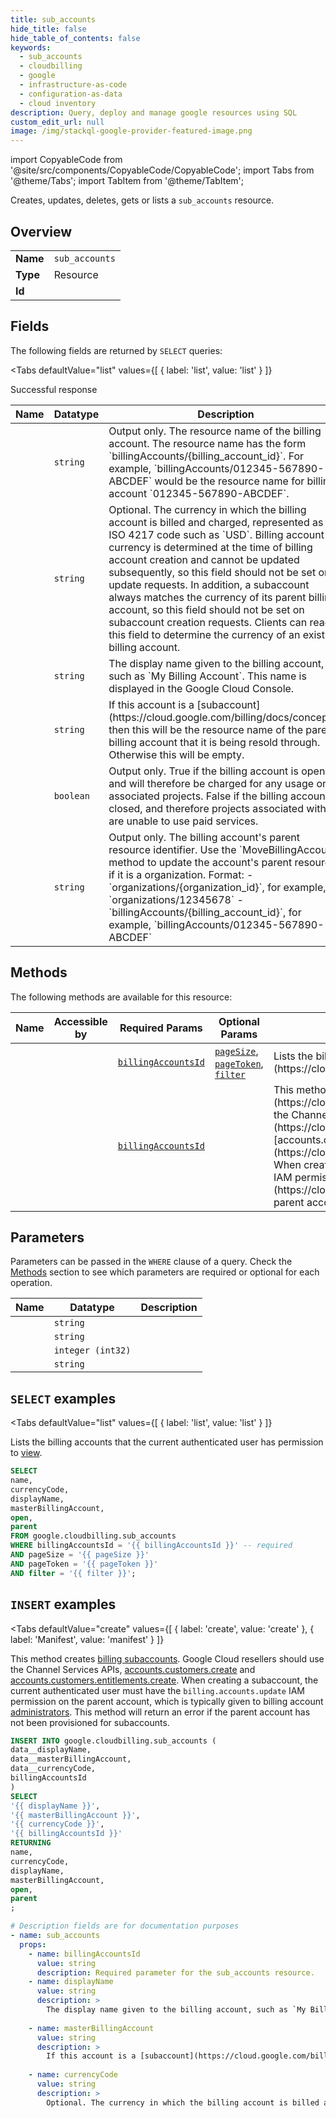 ```yaml
--- 
title: sub_accounts
hide_title: false
hide_table_of_contents: false
keywords:
  - sub_accounts
  - cloudbilling
  - google
  - infrastructure-as-code
  - configuration-as-data
  - cloud inventory
description: Query, deploy and manage google resources using SQL
custom_edit_url: null
image: /img/stackql-google-provider-featured-image.png
---
```


import CopyableCode from '@site/src/components/CopyableCode/CopyableCode';
import Tabs from '@theme/Tabs';
import TabItem from '@theme/TabItem';

Creates, updates, deletes, gets or lists a <code>sub_accounts</code> resource.

## Overview
<table><tbody>
<tr><td><b>Name</b></td><td><code>sub_accounts</code></td></tr>
<tr><td><b>Type</b></td><td>Resource</td></tr>
<tr><td><b>Id</b></td><td><CopyableCode code="google.cloudbilling.sub_accounts" /></td></tr>
</tbody></table>

## Fields

The following fields are returned by `SELECT` queries:

<Tabs
    defaultValue="list"
    values={[
        { label: 'list', value: 'list' }
    ]}
>
<TabItem value="list">

Successful response

<table>
<thead>
    <tr>
    <th>Name</th>
    <th>Datatype</th>
    <th>Description</th>
    </tr>
</thead>
<tbody>
<tr>
    <td><CopyableCode code="name" /></td>
    <td><code>string</code></td>
    <td>Output only. The resource name of the billing account. The resource name has the form `billingAccounts/&#123;billing_account_id&#125;`. For example, `billingAccounts/012345-567890-ABCDEF` would be the resource name for billing account `012345-567890-ABCDEF`.</td>
</tr>
<tr>
    <td><CopyableCode code="currencyCode" /></td>
    <td><code>string</code></td>
    <td>Optional. The currency in which the billing account is billed and charged, represented as an ISO 4217 code such as `USD`. Billing account currency is determined at the time of billing account creation and cannot be updated subsequently, so this field should not be set on update requests. In addition, a subaccount always matches the currency of its parent billing account, so this field should not be set on subaccount creation requests. Clients can read this field to determine the currency of an existing billing account.</td>
</tr>
<tr>
    <td><CopyableCode code="displayName" /></td>
    <td><code>string</code></td>
    <td>The display name given to the billing account, such as `My Billing Account`. This name is displayed in the Google Cloud Console.</td>
</tr>
<tr>
    <td><CopyableCode code="masterBillingAccount" /></td>
    <td><code>string</code></td>
    <td>If this account is a [subaccount](https://cloud.google.com/billing/docs/concepts), then this will be the resource name of the parent billing account that it is being resold through. Otherwise this will be empty.</td>
</tr>
<tr>
    <td><CopyableCode code="open" /></td>
    <td><code>boolean</code></td>
    <td>Output only. True if the billing account is open, and will therefore be charged for any usage on associated projects. False if the billing account is closed, and therefore projects associated with it are unable to use paid services.</td>
</tr>
<tr>
    <td><CopyableCode code="parent" /></td>
    <td><code>string</code></td>
    <td>Output only. The billing account's parent resource identifier. Use the `MoveBillingAccount` method to update the account's parent resource if it is a organization. Format: - `organizations/&#123;organization_id&#125;`, for example, `organizations/12345678` - `billingAccounts/&#123;billing_account_id&#125;`, for example, `billingAccounts/012345-567890-ABCDEF`</td>
</tr>
</tbody>
</table>
</TabItem>
</Tabs>

## Methods

The following methods are available for this resource:

<table>
<thead>
    <tr>
    <th>Name</th>
    <th>Accessible by</th>
    <th>Required Params</th>
    <th>Optional Params</th>
    <th>Description</th>
    </tr>
</thead>
<tbody>
<tr>
    <td><a href="#list"><CopyableCode code="list" /></a></td>
    <td><CopyableCode code="select" /></td>
    <td><a href="#parameter-billingAccountsId"><code>billingAccountsId</code></a></td>
    <td><a href="#parameter-pageSize"><code>pageSize</code></a>, <a href="#parameter-pageToken"><code>pageToken</code></a>, <a href="#parameter-filter"><code>filter</code></a></td>
    <td>Lists the billing accounts that the current authenticated user has permission to [view](https://cloud.google.com/billing/docs/how-to/billing-access).</td>
</tr>
<tr>
    <td><a href="#create"><CopyableCode code="create" /></a></td>
    <td><CopyableCode code="insert" /></td>
    <td><a href="#parameter-billingAccountsId"><code>billingAccountsId</code></a></td>
    <td></td>
    <td>This method creates [billing subaccounts](https://cloud.google.com/billing/docs/concepts#subaccounts). Google Cloud resellers should use the Channel Services APIs, [accounts.customers.create](https://cloud.google.com/channel/docs/reference/rest/v1/accounts.customers/create) and [accounts.customers.entitlements.create](https://cloud.google.com/channel/docs/reference/rest/v1/accounts.customers.entitlements/create). When creating a subaccount, the current authenticated user must have the `billing.accounts.update` IAM permission on the parent account, which is typically given to billing account [administrators](https://cloud.google.com/billing/docs/how-to/billing-access). This method will return an error if the parent account has not been provisioned for subaccounts.</td>
</tr>
</tbody>
</table>

## Parameters

Parameters can be passed in the `WHERE` clause of a query. Check the [Methods](#methods) section to see which parameters are required or optional for each operation.

<table>
<thead>
    <tr>
    <th>Name</th>
    <th>Datatype</th>
    <th>Description</th>
    </tr>
</thead>
<tbody>
<tr id="parameter-billingAccountsId">
    <td><CopyableCode code="billingAccountsId" /></td>
    <td><code>string</code></td>
    <td></td>
</tr>
<tr id="parameter-filter">
    <td><CopyableCode code="filter" /></td>
    <td><code>string</code></td>
    <td></td>
</tr>
<tr id="parameter-pageSize">
    <td><CopyableCode code="pageSize" /></td>
    <td><code>integer (int32)</code></td>
    <td></td>
</tr>
<tr id="parameter-pageToken">
    <td><CopyableCode code="pageToken" /></td>
    <td><code>string</code></td>
    <td></td>
</tr>
</tbody>
</table>

## `SELECT` examples

<Tabs
    defaultValue="list"
    values={[
        { label: 'list', value: 'list' }
    ]}
>
<TabItem value="list">

Lists the billing accounts that the current authenticated user has permission to [view](https://cloud.google.com/billing/docs/how-to/billing-access).

```sql
SELECT
name,
currencyCode,
displayName,
masterBillingAccount,
open,
parent
FROM google.cloudbilling.sub_accounts
WHERE billingAccountsId = '{{ billingAccountsId }}' -- required
AND pageSize = '{{ pageSize }}'
AND pageToken = '{{ pageToken }}'
AND filter = '{{ filter }}';
```
</TabItem>
</Tabs>


## `INSERT` examples

<Tabs
    defaultValue="create"
    values={[
        { label: 'create', value: 'create' },
        { label: 'Manifest', value: 'manifest' }
    ]}
>
<TabItem value="create">

This method creates [billing subaccounts](https://cloud.google.com/billing/docs/concepts#subaccounts). Google Cloud resellers should use the Channel Services APIs, [accounts.customers.create](https://cloud.google.com/channel/docs/reference/rest/v1/accounts.customers/create) and [accounts.customers.entitlements.create](https://cloud.google.com/channel/docs/reference/rest/v1/accounts.customers.entitlements/create). When creating a subaccount, the current authenticated user must have the `billing.accounts.update` IAM permission on the parent account, which is typically given to billing account [administrators](https://cloud.google.com/billing/docs/how-to/billing-access). This method will return an error if the parent account has not been provisioned for subaccounts.

```sql
INSERT INTO google.cloudbilling.sub_accounts (
data__displayName,
data__masterBillingAccount,
data__currencyCode,
billingAccountsId
)
SELECT 
'{{ displayName }}',
'{{ masterBillingAccount }}',
'{{ currencyCode }}',
'{{ billingAccountsId }}'
RETURNING
name,
currencyCode,
displayName,
masterBillingAccount,
open,
parent
;
```
</TabItem>
<TabItem value="manifest">

```yaml
# Description fields are for documentation purposes
- name: sub_accounts
  props:
    - name: billingAccountsId
      value: string
      description: Required parameter for the sub_accounts resource.
    - name: displayName
      value: string
      description: >
        The display name given to the billing account, such as `My Billing Account`. This name is displayed in the Google Cloud Console.
        
    - name: masterBillingAccount
      value: string
      description: >
        If this account is a [subaccount](https://cloud.google.com/billing/docs/concepts), then this will be the resource name of the parent billing account that it is being resold through. Otherwise this will be empty.
        
    - name: currencyCode
      value: string
      description: >
        Optional. The currency in which the billing account is billed and charged, represented as an ISO 4217 code such as `USD`. Billing account currency is determined at the time of billing account creation and cannot be updated subsequently, so this field should not be set on update requests. In addition, a subaccount always matches the currency of its parent billing account, so this field should not be set on subaccount creation requests. Clients can read this field to determine the currency of an existing billing account.
        
```
</TabItem>
</Tabs>
